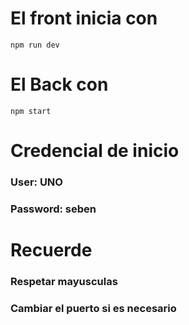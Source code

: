 # El front inicia con 
``
npm run dev
``

# El Back con 
``
npm start
``

# Credencial de inicio 
### User: UNO
### Password: seben

# Recuerde
### Respetar mayusculas
### Cambiar el puerto si es necesario

